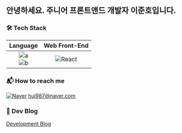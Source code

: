 
## 안녕하세요. 주니어 프론트앤드 개발자 이준호입니다.

### 🛠 Tech Stack

|Language|Web Front-End|
|:---:|:---:|
|![a](https://img.shields.io/badge/JavaScript-F7DF1E?style=flat-square&logo=JavaScript&logoColor=white) <br> ![b](https://img.shields.io/badge/TypeScript-3178C6?style=flat-square&logo=TypeScript&logoColor=white)|![React](https://img.shields.io/badge/react-%2320232a.svg?style=for-the-badge&logo=react&logoColor=%2361DAFB)

### 📬 How to reach me
[![Naver](https://img.shields.io/badge/Naver-03C75A?style=for-the-badge&logo=Naver&logoColor=white)](mailto:huj987@naver.com) huj987@naver.com

### 📕 Dev Blog 
[Development Blog](https://blog.naver.com/huj987)
